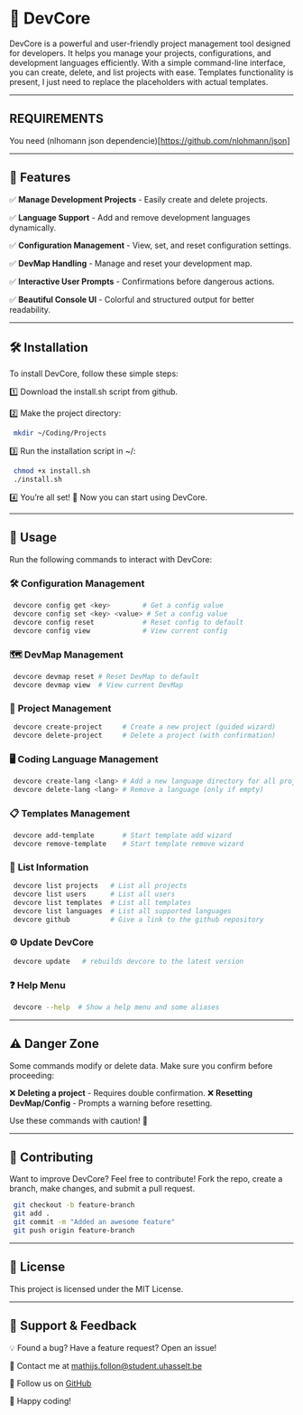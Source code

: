 # 🚀 DevCore

DevCore is a powerful and user-friendly project management tool designed for developers. It helps you manage your projects, configurations, and development languages efficiently. With a simple command-line interface, you can create, delete, and list projects with ease.
Templates functionality is present, I just need to replace the placeholders with actual templates.

---

## REQUIREMENTS
You need (nlhomann json dependencie)[https://github.com/nlohmann/json]

---

## 📜 Features

✅ **Manage Development Projects** - Easily create and delete projects.

✅ **Language Support** - Add and remove development languages dynamically.

✅ **Configuration Management** - View, set, and reset configuration settings.

✅ **DevMap Handling** - Manage and reset your development map.

✅ **Interactive User Prompts** - Confirmations before dangerous actions.

✅ **Beautiful Console UI** - Colorful and structured output for better readability.

---

## 🛠️ Installation

To install DevCore, follow these simple steps:

1️⃣ Download the install.sh script from github.

2️⃣ Make the project directory:
```bash
 mkdir ~/Coding/Projects
```

3️⃣ Run the installation script in ~/:
```bash
 chmod +x install.sh
 ./install.sh
```

4️⃣ You’re all set! 🎉 Now you can start using DevCore.

---

## 🚀 Usage

Run the following commands to interact with DevCore:

### 🛠️ **Configuration Management**
```bash
 devcore config get <key>        # Get a config value
 devcore config set <key> <value> # Set a config value
 devcore config reset            # Reset config to default
 devcore config view             # View current config
```

### 🗺️ **DevMap Management**
```bash
 devcore devmap reset # Reset DevMap to default
 devcore devmap view  # View current DevMap
```

### 📂 **Project Management**
```bash
 devcore create-project     # Create a new project (guided wizard)
 devcore delete-project     # Delete a project (with confirmation)
```

### 🖥️ **Coding Language Management**
```bash
 devcore create-lang <lang> # Add a new language directory for all projects using this language
 devcore delete-lang <lang> # Remove a language (only if empty)
```

### 📋 **Templates Management**
```bash
 devcore add-template       # Start template add wizard
 devcore remove-template    # Start template remove wizard
```

### 📜 **List Information**
```bash
 devcore list projects   # List all projects
 devcore list users      # List all users
 devcore list templates  # List all templates
 devcore list languages  # List all supported languages
 devcore github          # Give a link to the github repository
```

### ⚙️ **Update DevCore**
```bash
 devcore update   # rebuilds devcore to the latest version
```

### ❓ **Help Menu**
```bash
 devcore --help  # Show a help menu and some aliases
```

---

## ⚠️ Danger Zone

Some commands modify or delete data. Make sure you confirm before proceeding:

❌ **Deleting a project** - Requires double confirmation.
❌ **Resetting DevMap/Config** - Prompts a warning before resetting.

Use these commands with caution! 🚨

---

## 📝 Contributing

Want to improve DevCore? Feel free to contribute! Fork the repo, create a branch, make changes, and submit a pull request.

```bash
 git checkout -b feature-branch
 git add .
 git commit -m "Added an awesome feature"
 git push origin feature-branch
```

---

## 📜 License

This project is licensed under the MIT License.

---

## 💬 Support & Feedback

💡 Found a bug? Have a feature request? Open an issue!

📧 Contact me at [mathijs.follon@student.uhasselt.be](mailto:mathijs.follon@student.uhasselt.be)

🔗 Follow us on [GitHub](https://github.com/mathlon26/devcore)

🚀 Happy coding!

